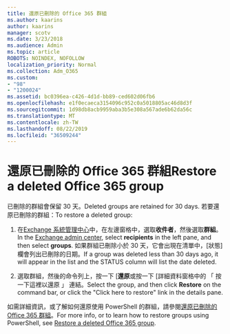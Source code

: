 ```yaml
---
title: 還原已刪除的 Office 365 群組
ms.author: kaarins
author: kaarins
manager: scotv
ms.date: 3/23/2018
ms.audience: Admin
ms.topic: article
ROBOTS: NOINDEX, NOFOLLOW
localization_priority: Normal
ms.collection: Adm_O365
ms.custom:
- "98"
- "1200024"
ms.assetid: bc0396ea-c426-4d1d-bb89-ced602d06fb6
ms.openlocfilehash: e1f0ecaeca3154096c952c0a5018805ac46d8d3f
ms.sourcegitcommit: 1d98db8acb9959aba3b5e308a567ade6b62da56c
ms.translationtype: MT
ms.contentlocale: zh-TW
ms.lasthandoff: 08/22/2019
ms.locfileid: "36509244"
---
```

# <a name="restore-a-deleted-office-365-group"></a><span data-ttu-id="200f8-102">還原已刪除的 Office 365 群組</span><span class="sxs-lookup"><span data-stu-id="200f8-102">Restore a deleted Office 365 group</span></span>

<span data-ttu-id="200f8-103">已刪除的群組會保留 30 天。</span><span class="sxs-lookup"><span data-stu-id="200f8-103">Deleted groups are retained for 30 days.</span></span> <span data-ttu-id="200f8-104">若要還原已刪除的群組：</span><span class="sxs-lookup"><span data-stu-id="200f8-104">To restore a deleted group:</span></span>
  
1. <span data-ttu-id="200f8-105">在[Exchange 系統管理中心](https://outlook.office365.com/ecp/)中，在左邊窗格中，選取**收件者**，然後選取**群組**。</span><span class="sxs-lookup"><span data-stu-id="200f8-105">In the [Exchange admin center](https://outlook.office365.com/ecp/), select **recipients** in the left pane, and then select **groups**.</span></span> <span data-ttu-id="200f8-106">如果群組已刪除小於 30 天，它會出現在清單中，[狀態] 欄會列出已刪除的日期。</span><span class="sxs-lookup"><span data-stu-id="200f8-106">If a group was deleted less than 30 days ago, it will appear in the list and the STATUS column will list the date deleted.</span></span>

2. <span data-ttu-id="200f8-107">選取群組，然後的命令列上，按一下 [**還原**或按一下 [詳細資料窗格中的 「 按一下這裡以還原 」 連結。</span><span class="sxs-lookup"><span data-stu-id="200f8-107">Select the group, and then click **Restore** on the command bar, or click the "Click here to restore" link in the details pane.</span></span>

<span data-ttu-id="200f8-108">如需詳細資訊，或了解如何還原使用 PowerShell 的群組，請參閱[還原已刪除的 Office 365 群組](https://go.microsoft.com/fwlink/?linkid=867802)。</span><span class="sxs-lookup"><span data-stu-id="200f8-108">For more info, or to learn how to restore groups using PowerShell, see [Restore a deleted Office 365 group](https://go.microsoft.com/fwlink/?linkid=867802).</span></span>
  